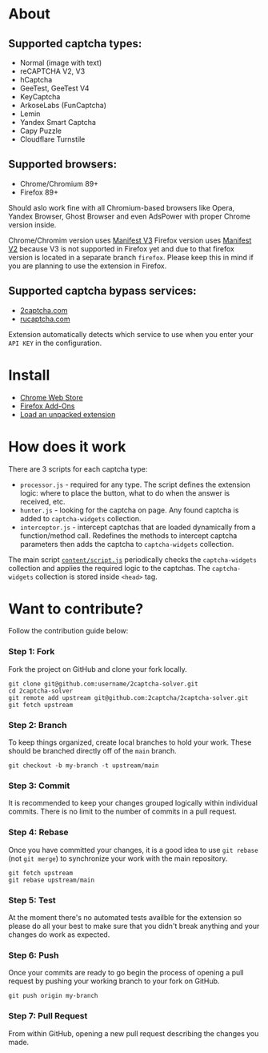 # About

## Supported captcha types:
- Normal (image with text)
- reCAPTCHA V2, V3
- hCaptcha
- GeeTest, GeeTest V4
- KeyCaptcha
- ArkoseLabs (FunCaptcha)
- Lemin
- Yandex Smart Captcha
- Capy Puzzle
- Cloudflare Turnstile

## Supported browsers:
- Chrome/Chromium 89+
- Firefox 89+

Should aslo work fine with all Chromium-based browsers like Opera, Yandex Browser, Ghost Browser and even AdsPower with proper Chrome version inside.

Chrome/Chromim version uses [Manifest V3](https://developer.chrome.com/docs/extensions/mv3/intro/)
Firefox version uses [Manifest V2](https://developer.chrome.com/docs/extensions/mv2/) because V3 is not supported in Firefox yet and due to that firefox version is located in a separate branch `firefox`. Please keep this in mind if you are planning to use the extension in Firefox. 


## Supported captcha bypass services:
- [2captcha.com](https://2captcha.com)
- [rucaptcha.com](https://rucaptcha.com)

Extension automatically detects which service to use when you enter your `API KEY` in the configuration.


# Install
- [Chrome Web Store](https://chrome.google.com/webstore/detail/2captcha-solver/ifibfemgeogfhoebkmokieepdoobkbpo)
- [Firefox Add-Ons](https://addons.mozilla.org/en-US/firefox/addon/2captcha-solver)
- [Load an unpacked extension](https://developer.chrome.com/docs/extensions/mv3/getstarted/#unpacked)


# How does it work

There are 3 scripts for each captcha type:
* `processor.js` - required for any type. The script defines the extension logic: where to place the button, what to do when the answer is received, etc.
* `hunter.js` - looking for the captcha on page. Any found captcha is added to `captcha-widgets` collection.
* `interceptor.js` - intercept captchas that are loaded dynamically from a function/method call. Redefines the methods to intercept captcha parameters then adds the captcha to `captcha-widgets` collection.

The main script [`content/script.js`](content/script.js) periodically checks the `captcha-widgets` collection and applies the required logic to the captchas. The `captcha-widgets` collection is stored inside `<head>` tag.


# Want to contribute?
Follow the contribution guide below:

### Step 1: Fork
Fork the project on GitHub and clone your fork locally.

```
git clone git@github.com:username/2captcha-solver.git
cd 2captcha-solver
git remote add upstream git@github.com:2captcha/2captcha-solver.git 
git fetch upstream
```

### Step 2: Branch
To keep things organized, create local branches to hold your work. These should be branched directly off of the `main` branch.

```
git checkout -b my-branch -t upstream/main
```

### Step 3: Commit
It is recommended to keep your changes grouped logically within individual commits. There is no limit to the number of commits in a pull request.

### Step 4: Rebase
Once you have committed your changes, it is a good idea to use `git rebase` (not `git merge`) to synchronize your work with the main repository.

```
git fetch upstream
git rebase upstream/main
```

### Step 5: Test
At the moment there's no automated tests availble for the extension so please do all your best to make sure that you didn't break anything and your changes do work as expected.

### Step 6: Push
Once your commits are ready to go begin the process of opening a pull request by pushing your working branch to your fork on GitHub.

```
git push origin my-branch
```

### Step 7: Pull Request
From within GitHub, opening a new pull request describing the changes you made. 
